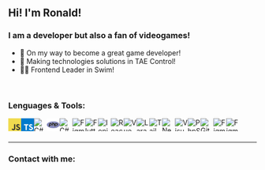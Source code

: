 ## Hi! I'm Ronald!

### I am a developer but also a fan of videogames!

  - 📕 On my way to become a great game developer!
  - 🏦 Making technologies solutions in TAE Control!
  - 🏊‍♂️ Frontend Leader in Swim! 

<br />

### Lenguages & Tools:

<img align="left" alt="Javascript" width="26px" height="26px" src="https://raw.githubusercontent.com/github/explore/80688e429a7d4ef2fca1e82350fe8e3517d3494d/topics/javascript/javascript.png" />
<img align="left" alt="Typescript" width="26px" height="26px" src="https://raw.githubusercontent.com/github/explore/80688e429a7d4ef2fca1e82350fe8e3517d3494d/topics/typescript/typescript.png" />
<img align="left" alt="C#" width="26px" height="26px" src="https://cdn.worldvectorlogo.com/logos/c--4.svg" />
<img align="left" alt="Php" width="26px" height="26px" src="https://raw.githubusercontent.com/github/explore/80688e429a7d4ef2fca1e82350fe8e3517d3494d/topics/php/php.png" />
<img align="left" alt="C#" width="26px" height="26px" src="https://cdn.worldvectorlogo.com/logos/dart.svg" />
<img align="left" alt="Figma" width="26px" height="26px" src="https://cdn.worldvectorlogo.com/logos/unity-69.svg" />
<img align="left" alt="Flutter" width="26px" height="26px" src="https://cdn.worldvectorlogo.com/logos/flutter.svg" />
<img align="left" alt="Ionic" width="26px" height="26px" src="https://ionicframework.com/blog/wp-content/uploads/2015/05/cropped-logo.png" />
<img align="left" alt="React" width="26px" height="26px" src="https://cdn.worldvectorlogo.com/logos/react-2.svg" />
<img align="left" alt="Vue" width="26px" height="26px" src="https://cdn.worldvectorlogo.com/logos/vue-js-1.svg" />
<img align="left" alt="Laravel" width="26px" height="26px" src="https://cdn.worldvectorlogo.com/logos/laravel-2.svg" />
<img align="left" alt="Tailwindcss" width="26px" height="26px" src="https://cdn.worldvectorlogo.com/logos/tailwindcss.svg" />
<img align="left" alt="Next.js" width="26px" height="26px" src="https://cdn.worldvectorlogo.com/logos/nextjs-3.svg" />
<img align="left" alt="Visual Studio Code" width="26px" height="26px" src="https://cdn.worldvectorlogo.com/logos/visual-studio-code.svg" />
<img align="left" alt="PhpStorm" width="26px" height="26px" src="https://cdn.worldvectorlogo.com/logos/phpstorm-1.svg" />
<img align="left" alt="Github Desktop" width="26px" height="26px" src="https://cdn.worldvectorlogo.com/logos/github-1.svg" />
<img align="left" alt="Figma" width="26px" height="26px" src="https://cdn.worldvectorlogo.com/logos/figma-1.svg" />
<img align="left" alt="Figma" width="26px" height="26px" src="https://cdn.worldvectorlogo.com/logos/adobe-xd-1.svg" />

<br />
<br />

---

### Contact with me: 

